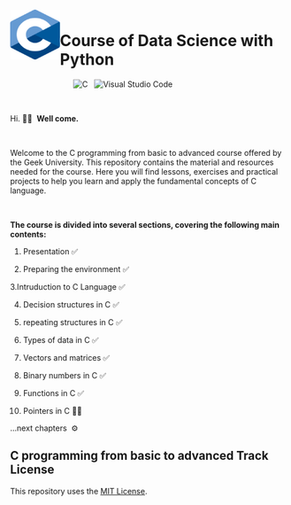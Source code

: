 <br>

<img align="left" width="90" height="90" src="Images/C_Programming_Language.png">
<p vertical-align="middle"><h1>Course of Data Science with Python</h1></p>

&nbsp;&nbsp;&nbsp;&nbsp;&nbsp;&nbsp;&nbsp;&nbsp;&nbsp;&nbsp;&nbsp;&nbsp;&nbsp;&nbsp;&nbsp;&nbsp;&nbsp;&nbsp;&nbsp;&nbsp;&nbsp;&nbsp;&nbsp;&nbsp;&nbsp;&nbsp;
&nbsp;&nbsp;![C](https://img.shields.io/badge/c-%2300599C.svg?style=for-the-badge&logo=c&logoColor=white)&nbsp;&nbsp;
![Visual Studio Code](https://img.shields.io/badge/Visual%20Studio%20Code-0078d7.svg?style=for-the-badge&logo=visual-studio-code&logoColor=white)&nbsp;


<br>

Hi.&nbsp;👋🏻 &nbsp;**Well come.**&nbsp;

<br>

Welcome to the C programming from basic to advanced course offered by the Geek University. This repository contains the material and 
resources needed for the course. Here you will find lessons, exercises and practical projects to help you learn and apply the fundamental concepts of C language.

<br>

**The course is divided into several sections, covering the following main contents:**

1. Presentation ✅

2. Preparing the environment ✅

3.Intruduction to C Language ✅

4. Decision structures in C ✅

5. repeating structures in C ✅

6. Types of data in C ✅

7. Vectors and matrices ✅

8. Binary numbers in C ✅

9. Functions in C ✅

10. Pointers in C 🚶🚶 

...next chapters &nbsp;⚙️ &nbsp; 

## C programming from basic to advanced Track License

This repository uses the [MIT License](/LICENSE).
